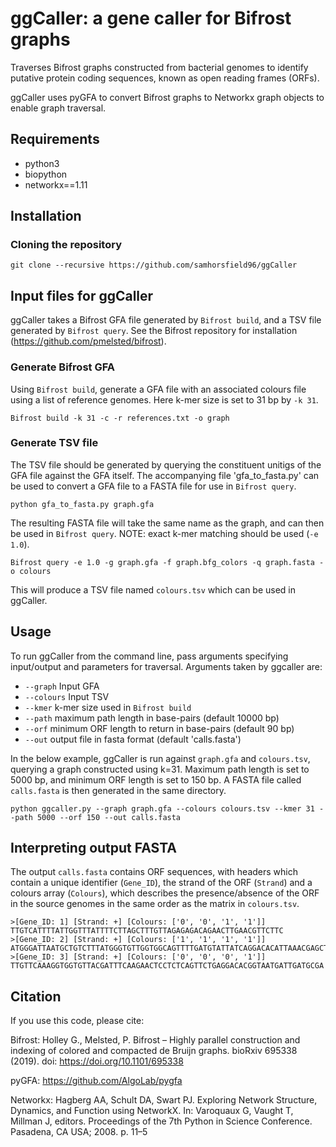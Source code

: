 # ggCaller: a gene caller for Bifrost graphs

Traverses Bifrost graphs constructed from bacterial genomes to identify putative protein coding sequences, known as open reading frames (ORFs).

ggCaller uses pyGFA to convert Bifrost graphs to Networkx graph objects to enable graph traversal.

## Requirements
- python3
- biopython
- networkx==1.11

## Installation

### Cloning the repository

```git clone --recursive https://github.com/samhorsfield96/ggCaller```

## Input files for ggCaller

ggCaller takes a Bifrost GFA file generated by ```Bifrost build```, and a TSV file generated by ```Bifrost query```. See the Bifrost repository for installation (https://github.com/pmelsted/bifrost).

### Generate Bifrost GFA

Using ```Bifrost build```, generate a GFA file with an associated colours file using a list of reference genomes. Here k-mer size is set to 31 bp by ```-k 31```.

```Bifrost build -k 31 -c -r references.txt -o graph```

### Generate TSV file

The TSV file should be generated by querying the constituent unitigs of the GFA file against the GFA itself.
The accompanying file 'gfa_to_fasta.py' can be used to convert a GFA file to a FASTA file for use in ```Bifrost query```.

```python gfa_to_fasta.py graph.gfa```

The resulting FASTA file will take the same name as the graph, and can then be used in ```Bifrost query```. NOTE: exact k-mer matching should be used (```-e 1.0```).

```Bifrost query -e 1.0 -g graph.gfa -f graph.bfg_colors -q graph.fasta -o colours```

This will produce a TSV file named ```colours.tsv``` which can be used in ggCaller.

## Usage

To run ggCaller from the command line, pass arguments specifying input/output and parameters for traversal.
Arguments taken by ggcaller are:
- ```--graph``` Input GFA
- ```--colours``` Input TSV
- ```--kmer``` k-mer size used in ```Bifrost build```
- ```--path``` maximum path length in base-pairs (default 10000 bp)
- ```--orf``` minimum ORF length to return in base-pairs (default 90 bp)
- ```--out``` output file in fasta format (default 'calls.fasta')

In the below example, ggCaller is run against ```graph.gfa``` and ```colours.tsv```, querying a graph constructed using k=31. Maximum path length is set to 5000 bp, and minimum ORF length is set to 150 bp. A FASTA file called ```calls.fasta``` is then generated in the same directory.

```python ggcaller.py --graph graph.gfa --colours colours.tsv --kmer 31 --path 5000 --orf 150 --out calls.fasta```

## Interpreting output FASTA

The output ```calls.fasta``` contains ORF sequences, with headers which contain a unique identifier (```Gene_ID```), the strand of the ORF (```Strand```) and a colours array (```Colours```), which describes the presence/absence of the ORF in the source genomes in the same order as the matrix in ```colours.tsv```.

```
>[Gene_ID: 1] [Strand: +] [Colours: ['0', '0', '1', '1']]
TTGTCATTTTATTGGTTTATTTTCTTAGCTTTGTTAGAGAGACAGAACTTGAACGTTCTTC
>[Gene_ID: 2] [Strand: +] [Colours: ['1', '1', '1', '1']]
ATGGGATTAATGCTGTCTTTATGGGTGTTGGTGGCAGTTTTGATGTATTATCAGGACACATTAAACGAGCTCCATTATGGATGCAAAAATTGA
>[Gene_ID: 3] [Strand: +] [Colours: ['0', '0', '0', '1']]
TTGTTCAAAGGTGGTGTTACGATTTCAAGAACTCCTCTCAGTTCTGAGGACACGGTAATGATTGATGCGA
```

## Citation

If you use this code, please cite:

Bifrost: 
Holley G., Melsted, P. Bifrost – Highly parallel construction and indexing of colored and compacted de Bruijn graphs. bioRxiv 695338 (2019). doi: https://doi.org/10.1101/695338

pyGFA: 
https://github.com/AlgoLab/pygfa

Networkx: 
Hagberg AA, Schult DA, Swart PJ. Exploring Network Structure, Dynamics, and Function using NetworkX. In: Varoquaux G, Vaught T, Millman J, editors. Proceedings of the 7th Python in Science Conference. Pasadena, CA USA; 2008. p. 11–5






